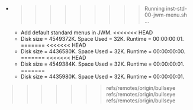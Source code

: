 * >>>>>>>>> Running inst-std-00-jwm-menu.sh ...
  * Add default standard menus in JWM.
<<<<<<< HEAD
  * Disk size = 4549372K. Space Used = 32K. Runtime = 00:00:00:01.
=======
<<<<<<< HEAD
  * Disk size = 4436580K. Space Used = 32K. Runtime = 00:00:00:00.
=======
<<<<<<< HEAD
  * Disk size = 4549384K. Space Used = 32K. Runtime = 00:00:00:01.
=======
  * Disk size = 4435980K. Space Used = 32K. Runtime = 00:00:00:01.
>>>>>>> refs/remotes/origin/bullseye
>>>>>>> refs/remotes/origin/bullseye
>>>>>>> refs/remotes/origin/bullseye
